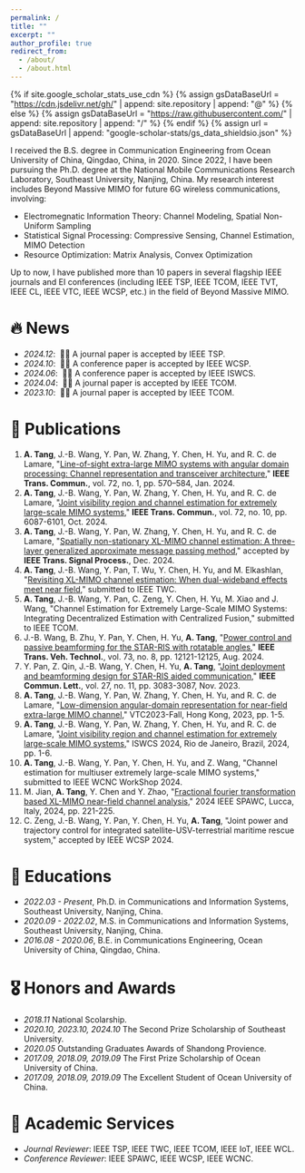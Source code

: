 ```yaml
---
permalink: /
title: ""
excerpt: ""
author_profile: true
redirect_from: 
  - /about/
  - /about.html
---
```


{% if site.google_scholar_stats_use_cdn %}
{% assign gsDataBaseUrl = "https://cdn.jsdelivr.net/gh/" | append: site.repository | append: "@" %}
{% else %}
{% assign gsDataBaseUrl = "https://raw.githubusercontent.com/" | append: site.repository | append: "/" %}
{% endif %}
{% assign url = gsDataBaseUrl | append: "google-scholar-stats/gs_data_shieldsio.json" %}

<span class='anchor' id='about-me'></span>

I received the B.S. degree in Communication Engineering from Ocean University of China, Qingdao, China, in 2020. Since 2022, I have been pursuing the Ph.D. degree at the National Mobile Communications Research Laboratory, Southeast University, Nanjing, China. My research interest includes Beyond Massive MIMO for future 6G wireless communications, involving:

- Electromegnatic Information Theory: Channel Modeling, Spatial Non-Uniform Sampling
- Statistical Signal Processing: Compressive Sensing, Channel Estimation, MIMO Detection
- Resource Optimization: Matrix Analysis, Convex Optimization

Up to now, I have published more than 10 papers in several flagship IEEE journals and EI conferences (including IEEE TSP, IEEE TCOM, IEEE TVT, IEEE CL, IEEE VTC, IEEE WCSP, etc.) in the field of Beyond Massive MIMO.

# 🔥 News
- *2024.12*: &nbsp;🎉🎉 A journal paper is accepted by IEEE TSP. 
- *2024.10*: &nbsp;🎉🎉 A conference paper is accepted by IEEE WCSP.
- *2024.06*: &nbsp;🎉🎉 A conference paper is accepted by IEEE ISWCS.
- *2024.04*: &nbsp;🎉🎉 A journal paper is accepted by IEEE TCOM.
- *2023.10*: &nbsp;🎉🎉 A journal paper is accepted by IEEE TCOM.


# 📝 Publications 
1. **A. Tang**, J.-B. Wang, Y. Pan, W. Zhang, Y. Chen, H. Yu, and R. C. de Lamare, "[Line-of-sight extra-large MIMO systems with angular domain processing: Channel representation and transceiver architecture](https://ieeexplore.ieee.org/document/10278494)," **IEEE Trans. Commun.**, vol. 72, no. 1, pp. 570–584, Jan. 2024.
2. **A. Tang**, J.-B. Wang, Y. Pan, W. Zhang, Y. Chen, H. Yu, and R. C. de Lamare, "[Joint visibility region and channel estimation for extremely large-scale MIMO systems](https://ieeexplore.ieee.org/document/10509715)," **IEEE Trans. Commun.**, vol. 72, no. 10, pp. 6087-6101, Oct. 2024.
3. **A. Tang**, J.-B. Wang, Y. Pan, W. Zhang, Y. Chen, H. Yu, and R. C. de Lamare, "[Spatially non-stationary XL-MIMO channel estimation: A three-layer generalized approximate message passing method](https://ieeexplore.ieee.org/document/10780971)," accepted by **IEEE Trans. Signal Process.**, Dec. 2024.
4. **A. Tang**, J.-B. Wang, Y. Pan, T. Wu, Y. Chen, H. Yu, and M. Elkashlan, "[Revisiting XL-MIMO channel estimation: When dual-wideband effects meet near field](https://arxiv.org/abs/2407.05643)," submitted to IEEE TWC.
5. **A. Tang**, J.-B. Wang, Y. Pan, C. Zeng, Y. Chen, H. Yu, M. Xiao and J. Wang, "Channel Estimation for Extremely Large-Scale MIMO Systems: Integrating Decentralized Estimation with Centralized Fusion," submitted to IEEE TCOM.
6. J.-B. Wang, B. Zhu, Y. Pan, Y. Chen, H. Yu,  **A. Tang**, "[Power control and passive beamforming for the STAR-RIS with rotatable angles](https://ieeexplore.ieee.org/document/10444937)," **IEEE Trans. Veh. Technol.**, vol. 73, no. 8, pp. 12121-12125, Aug. 2024.
7. Y. Pan, Z. Qin, J.-B. Wang, Y. Chen, H. Yu,  **A. Tang**, "[Joint deployment and beamforming design for STAR-RIS aided communication](https://ieeexplore.ieee.org/document/10254537)," **IEEE Commun. Lett.**, vol. 27, no. 11, pp. 3083-3087, Nov. 2023.
8.  **A. Tang**, J.-B. Wang, Y. Pan, W. Zhang, Y. Chen, H. Yu, and R. C. de Lamare, "[Low-dimension angular-domain representation for near-field extra-large MIMO channel](https://ieeexplore.ieee.org/document/10333546)," VTC2023-Fall, Hong Kong, 2023, pp. 1-5.
9.  **A. Tang**, J.-B. Wang, Y. Pan, W. Zhang, Y. Chen, H. Yu, and R. C. de Lamare, "[Joint visibility region and channel estimation for extremely large-scale MIMO systems](https://ieeexplore.ieee.org/document/10639048)," ISWCS 2024, Rio de Janeiro, Brazil, 2024, pp. 1-6.
10.  **A. Tang**, J.-B. Wang, Y. Pan, Y. Chen, H. Yu, and Z. Wang, "Channel estimation for multiuser extremely large-scale MIMO systems," submitted to IEEE WCNC WorkShop 2024.
11. M. Jian, **A. Tang**, Y. Chen and Y. Zhao, "[Fractional fourier transformation based XL-MIMO near-field channel analysis](https://ieeexplore.ieee.org/document/10694136)," 2024 IEEE SPAWC, Lucca, Italy, 2024, pp. 221-225.
12. C. Zeng, J.-B. Wang, Y. Pan, Y. Chen, H. Yu,  **A. Tang**, "Joint power and trajectory control for integrated satellite-USV-terrestrial maritime rescue system," accepted by IEEE WCSP 2024.

# 📖 Educations
- *2022.03 - Present*, Ph.D. in Communications and Information Systems, Southeast University, Nanjing, China.
- *2020.09 - 2022.02*, M.S. in Communications and Information Systems, Southeast University, Nanjing, China.
- *2016.08 - 2020.06*, B.E. in Communications Engineering, Ocean University of China, Qingdao, China.

# 🎖 Honors and Awards
- *2018.11* National Scolarship.
- *2020.10, 2023.10, 2024.10* The Second Prize Scholarship of Southeast University.
- *2020.05* Outstanding Graduates Awards of Shandong Provience.
- *2017.09, 2018.09, 2019.09* The First Prize Scholarship of Ocean University of China.
- *2017.09, 2018.09, 2019.09* The Excellent Student  of Ocean University of China.   

# 💬 Academic Services
- *Journal Reviewer*: IEEE TSP, IEEE TWC, IEEE TCOM, IEEE IoT, IEEE WCL.
- *Conference Reviewer*: IEEE SPAWC, IEEE WCSP, IEEE WCNC.
